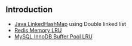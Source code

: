 ## Introduction


- [Java LinkedHashMap](/docs/CS/Java/JDK/Collection/Map.md?id=LinkedHashMap) using Double linked list
- [Redis Memory LRU](/docs/CS/DB/Redis/memory.md?id=LRU)
- [MySQL InnoDB Buffer Pool LRU](/docs/CS/DB/MySQL/memory.md?id=Buffer_Pool_LRU_Algorithm)
